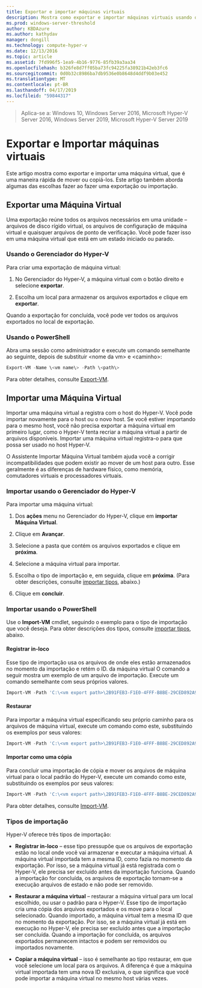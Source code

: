 ```yaml
---
title: Exportar e importar máquinas virtuais
description: Mostra como exportar e importar máquinas virtuais usando o Gerenciador do Hyper-V ou o Windows PowerShell.
ms.prod: windows-server-threshold
author: KBDAzure
ms.author: kathydav
manager: dongill
ms.technology: compute-hyper-v
ms.date: 12/13/2016
ms.topic: article
ms.assetid: 7fd996f5-1ea9-4b16-9776-85fb39a3aa34
ms.openlocfilehash: b326fe8d7ff05ba73fc94225fa38921b42eb3fc6
ms.sourcegitcommit: 0d0b32c8986ba7db9536e0b8648d4ddf9b03e452
ms.translationtype: MT
ms.contentlocale: pt-BR
ms.lasthandoff: 04/17/2019
ms.locfileid: "59844317"
---
```

>Aplica-se a: Windows 10, Windows Server 2016, Microsoft Hyper-V Server 2016, Windows Server 2019, Microsoft Hyper-V Server 2019

# <a name="export-and-import-virtual-machines"></a>Exportar e Importar máquinas virtuais

Este artigo mostra como exportar e importar uma máquina virtual, que é uma maneira rápida de mover ou copiá-los. Este artigo também aborda algumas das escolhas fazer ao fazer uma exportação ou importação.

## <a name="export-a-virtual-machine"></a>Exportar uma Máquina Virtual

Uma exportação reúne todos os arquivos necessários em uma unidade – arquivos de disco rígido virtual, os arquivos de configuração de máquina virtual e quaisquer arquivos de ponto de verificação. Você pode fazer isso em uma máquina virtual que está em um estado iniciado ou parado.

### <a name="using-hyper-v-manager"></a>Usando o Gerenciador do Hyper-V

Para criar uma exportação de máquina virtual:

1. No Gerenciador do Hyper-V, a máquina virtual com o botão direito e selecione **exportar**.

2. Escolha um local para armazenar os arquivos exportados e clique em **exportar**.

Quando a exportação for concluída, você pode ver todos os arquivos exportados no local de exportação.

### <a name="using-powershell"></a>Usando o PowerShell

Abra uma sessão como administrador e execute um comando semelhante ao seguinte, depois de substituir \<nome da vm\> e \<caminho\>:

```powershell
Export-VM -Name \<vm name\> -Path \<path\>
```

Para obter detalhes, consulte [Export-VM](https://docs.microsoft.com/powershell/module/hyper-v/export-vm).

## <a name="import-a-virtual-machine"></a>Importar uma Máquina Virtual 

Importar uma máquina virtual a registra com o host do Hyper-V. Você pode importar novamente para o host ou o novo host. Se você estiver importando para o mesmo host, você não precisa exportar a máquina virtual em primeiro lugar, como o Hyper-V tenta recriar a máquina virtual a partir de arquivos disponíveis. Importar uma máquina virtual registra-o para que possa ser usado no host Hyper-V.

O Assistente Importar Máquina Virtual também ajuda você a corrigir incompatibilidades que podem existir ao mover de um host para outro. Esse geralmente é as diferenças de hardware físico, como memória, comutadores virtuais e processadores virtuais.

### <a name="import-using-hyper-v-manager"></a>Importar usando o Gerenciador do Hyper-V

Para importar uma máquina virtual:

1. Dos **ações** menu no Gerenciador do Hyper-V, clique em **importar Máquina Virtual**.

2. Clique em **Avançar**.

3. Selecione a pasta que contém os arquivos exportados e clique em **próxima**.

4. Selecione a máquina virtual para importar.

5. Escolha o tipo de importação e, em seguida, clique em **próxima**. (Para obter descrições, consulte [importar tipos](#import-types), abaixo.)

6. Clique em **concluir**.

### <a name="import-using-powershell"></a>Importar usando o PowerShell

Use o **Import-VM** cmdlet, seguindo o exemplo para o tipo de importação que você deseja. Para obter descrições dos tipos, consulte [importar tipos](#import-types), abaixo. 

#### <a name="register-in-place"></a>Registrar in-loco

Esse tipo de importação usa os arquivos de onde eles estão armazenados no momento da importação e retém o ID. da máquina virtual O comando a seguir mostra um exemplo de um arquivo de importação. Execute um comando semelhante com seus próprios valores.

```powershell
Import-VM -Path 'C:\<vm export path>\2B91FEB3-F1E0-4FFF-B8BE-29CED892A95A.vmcx' 
```

#### <a name="restore"></a>Restaurar

Para importar a máquina virtual especificando seu próprio caminho para os arquivos de máquina virtual, execute um comando como este, substituindo os exemplos por seus valores:

```powershell
Import-VM -Path 'C:\<vm export path>\2B91FEB3-F1E0-4FFF-B8BE-29CED892A95A.vmcx' -Copy -VhdDestinationPath 'D:\Virtual Machines\WIN10DOC' -VirtualMachinePath 'D:\Virtual Machines\WIN10DOC'
```

#### <a name="import-as-a-copy"></a>Importar como uma cópia

Para concluir uma importação de cópia e mover os arquivos de máquina virtual para o local padrão do Hyper-V, execute um comando como este, substituindo os exemplos por seus valores:

``` PowerShell
Import-VM -Path 'C:\<vm export path>\2B91FEB3-F1E0-4FFF-B8BE-29CED892A95A.vmcx' -Copy -GenerateNewId
```

Para obter detalhes, consulte [Import-VM](https://docs.microsoft.com/powershell/module/hyper-v/import-vm).

### <a name="import-types"></a>Tipos de importação

Hyper-V oferece três tipos de importação:

- **Registrar in-loco** – esse tipo pressupõe que os arquivos de exportação estão no local onde você vai armazenar e executar a máquina virtual. A máquina virtual importada tem a mesma ID, como fazia no momento da exportação. Por isso, se a máquina virtual já está registrada com o Hyper-V, ele precisa ser excluído antes da importação funciona. Quando a importação for concluída, os arquivos de exportação tornam-se a execução arquivos de estado e não pode ser removido.

- **Restaurar a máquina virtual** – restaurar a máquina virtual para um local escolhido, ou usar o padrão para o Hyper-V. Esse tipo de importação cria uma cópia dos arquivos exportados e os move para o local selecionado. Quando importado, a máquina virtual tem a mesma ID que no momento da exportação. Por isso, se a máquina virtual já está em execução no Hyper-V, ele precisa ser excluído antes que a importação ser concluída. Quando a importação for concluída, os arquivos exportados permanecem intactos e podem ser removidos ou importados novamente.

- **Copiar a máquina virtual** – isso é semelhante ao tipo restaurar, em que você selecione um local para os arquivos. A diferença é que a máquina virtual importada tem uma nova ID exclusiva, o que significa que você pode importar a máquina virtual no mesmo host várias vezes.

